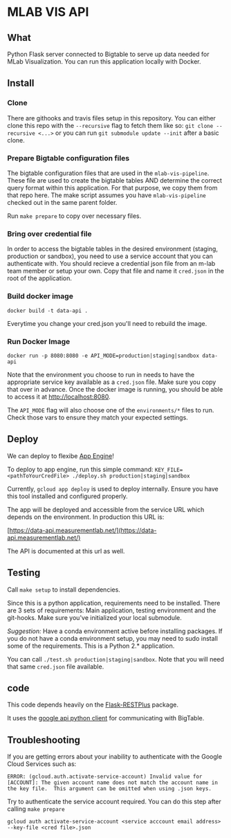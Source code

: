 # MLAB VIS API

## What

Python Flask server connected to Bigtable to serve up data needed for MLab Visualization.
You can run this application locally with Docker.

## Install

### Clone

There are githooks and travis files setup in this repository. You can either clone this repo with the `--recursive` flag 
to fetch them like so: `git clone --recursive <...>` or you can 
run `git submodule update --init` after a basic clone.

### Prepare Bigtable configuration files

The bigtable configuration files that are used in the `mlab-vis-pipeline`. These file are used to create the bigtable tables AND determine the correct query format within this application. For that purpose, we copy them from that repo here. The make script assumes you have `mlab-vis-pipeline` checked out in the same parent folder.

Run `make prepare` to copy over necessary files. 

### Bring over credential file

In order to access the bigtable tables in the desired environment (staging, production or sandbox), you need to use a service account that you can authenticate with. You should recieve a credential json file from an m-lab team member or setup your own.
Copy that file and name it `cred.json` in the root of the application.

### Build docker image

`docker build -t data-api .`

Everytime you change your cred.json you'll need to rebuild the image.

### Run Docker Image

`docker run -p 8080:8080 -e API_MODE=production|staging|sandbox data-api`

Note that the environment you choose to run in needs to have the appropriate service key available as a `cred.json` file. Make sure you copy that over in advance.
Once the docker image is running, you should be able to access it at [http://localhost:8080](http://localhost:8080).

The `API_MODE` flag will also choose one of the `environments/*` files to run. Check those vars to ensure they match your expected settings.

## Deploy

We can deploy to flexibe [App Engine](https://console.cloud.google.com/appengine)!

To deploy to app engine, run this simple command: `KEY_FILE=<pathToYourCredFile> ./deploy.sh production|staging|sandbox`

Currently, `gcloud app deploy` is used to deploy internally.
Ensure you have this tool installed and configured properly.

The app will be deployed and accessible from the service URL which depends on the environment.
In production this URL is:

[https://data-api.measurementlab.net/](https://data-api.measurementlab.net/)

The API is documented at this url as well.

## Testing

Call `make setup` to install dependencies.

Since this is a python application, requirements need to be installed. There are 3 sets of requirements: Main application, testing environment and the git-hooks. 
Make sure you've initialized your local submodule. 

_Suggestion:_ Have a conda environment active before installing packages. If you do not have a conda environment setup, you may need to sudo install some of the requirements. This is a Python 2.* application.

You can call `./test.sh production|staging|sandbox`. Note that you will need that same `cred.json` file available.

## code

This code depends heavily on the [Flask-RESTPlus](https://flask-restplus.readthedocs.io/en/stable/) package.

It uses the [google api python client](http://google.github.io/google-api-python-client/docs/epy/index.html) for communicating with BigTable.

## Troubleshooting

If you are getting errors about your inability to authenticate with the Google Cloud Services such as:

```
ERROR: (gcloud.auth.activate-service-account) Invalid value for [ACCOUNT]: The given account name does not match the account name in the key file.  This argument can be omitted when using .json keys.
```

Try to authenticate the service account required. You can do this step after calling `make prepare`

`gcloud auth activate-service-account <service acccount email address> --key-file <cred file>.json`